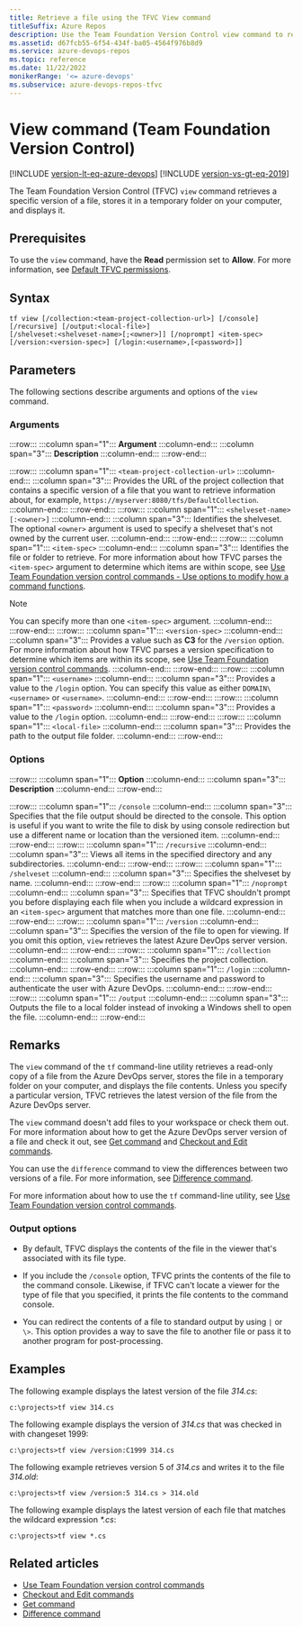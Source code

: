 ```yaml
---
title: Retrieve a file using the TFVC View command
titleSuffix: Azure Repos
description: Use the Team Foundation Version Control view command to retrieve a specific version of a file, store it in a temporary folder on your computer, and display it.
ms.assetid: d67fcb55-6f54-434f-ba05-4564f976b8d9
ms.service: azure-devops-repos
ms.topic: reference
ms.date: 11/22/2022
monikerRange: '<= azure-devops'
ms.subservice: azure-devops-repos-tfvc
---
```




# View command (Team Foundation Version Control)

[!INCLUDE [version-lt-eq-azure-devops](../../includes/version-lt-eq-azure-devops.md)]
[!INCLUDE [version-vs-gt-eq-2019](../../includes/version-vs-gt-eq-2019.md)]

The Team Foundation Version Control (TFVC) `view` command retrieves a specific version of a file, stores it in a temporary folder on your computer, and displays it.

## Prerequisites

To use the `view` command, have the **Read** permission set to **Allow**. For more information, see [Default TFVC permissions](../../organizations/security/default-tfvc-permissions.md).

## Syntax

```
tf view [/collection:<team-project-collection-url>] [/console] [/recursive] [/output:<local-file>]
[/shelveset:<shelveset-name>[;<owner>]] [/noprompt] <item-spec> 
[/version:<version-spec>] [/login:<username>,[<password>]]
```

## Parameters

The following sections describe arguments and options of the `view` command.

### Arguments

:::row:::
   :::column span="1":::
   **Argument**
   :::column-end:::
   :::column span="3":::
   **Description**
   :::column-end:::
:::row-end:::

:::row:::
   :::column span="1":::
   `<team-project-collection-url>`
   :::column-end:::
   :::column span="3":::
   Provides the URL of the project collection that contains a specific version of a file that you want to retrieve information about, for example, `https://myserver:8080/tfs/DefaultCollection`.
   :::column-end:::
:::row-end:::
:::row:::
   :::column span="1":::
   `<shelveset-name> [:<owner>]`
   :::column-end:::
   :::column span="3":::
   Identifies the shelveset. The optional `<owner>` argument is used to specify a shelveset that's not owned by the current user.
   :::column-end:::
:::row-end:::
:::row:::
   :::column span="1":::
   `<item-spec>`
   :::column-end:::
   :::column span="3":::
   Identifies the file or folder to retrieve. For more information about how TFVC parses the `<item-spec>` argument to determine which items are within scope, see [Use Team Foundation version control commands - Use options to modify how a command functions](use-team-foundation-version-control-commands.md#use-options-to-modify-how-a-command-functions).

   > [!Note]  
   > You can specify more than one `<item-spec>` argument. 
   :::column-end:::
:::row-end:::
:::row:::
   :::column span="1":::
   `<version-spec>`
   :::column-end:::
   :::column span="3":::
   Provides a value such as **C3** for the `/version` option. For more information about how TFVC parses a version specification to determine which items are within its scope, see [Use Team Foundation version control commands](use-team-foundation-version-control-commands.md).
   :::column-end:::
:::row-end:::
:::row:::
   :::column span="1":::
   `<username>`
   :::column-end:::
   :::column span="3":::
   Provides a value to the `/login` option. You can specify this value as either `DOMAIN\<username>` or `<username>`.
   :::column-end:::
:::row-end:::
:::row:::
   :::column span="1":::
   `<password>`
   :::column-end:::
   :::column span="3":::
   Provides a value to the `/login` option.
   :::column-end:::
:::row-end:::
:::row:::
   :::column span="1":::
   `<local-file>`
   :::column-end:::
   :::column span="3":::
   Provides the path to the output file folder.
   :::column-end:::
:::row-end:::

### Options

:::row:::
   :::column span="1":::
   **Option**
   :::column-end:::
   :::column span="3":::
   **Description**
   :::column-end:::
:::row-end:::

:::row:::
   :::column span="1":::
   `/console`
   :::column-end:::
   :::column span="3":::
   Specifies that the file output should be directed to the console. This option is useful if you want to write the file to disk by using console redirection but use a different name or location than the versioned item.
   :::column-end:::
:::row-end:::
:::row:::
   :::column span="1":::
   `/recursive`
   :::column-end:::
   :::column span="3":::
   Views all items in the specified directory and any subdirectories.
   :::column-end:::
:::row-end:::
:::row:::
   :::column span="1":::
   `/shelveset`
   :::column-end:::
   :::column span="3":::
   Specifies the shelveset by name.
   :::column-end:::
:::row-end:::
:::row:::
   :::column span="1":::
   `/noprompt`
   :::column-end:::
   :::column span="3":::
   Specifies that TFVC shouldn't prompt you before displaying each file when you include a wildcard expression in an `<item-spec>` argument that matches more than one file.
   :::column-end:::
:::row-end:::
:::row:::
   :::column span="1":::
   `/version`
   :::column-end:::
   :::column span="3":::
   Specifies the version of the file to open for viewing. If you omit this option, `view` retrieves the latest Azure DevOps server version.
   :::column-end:::
:::row-end:::
:::row:::
   :::column span="1":::
   `/collection`
   :::column-end:::
   :::column span="3":::
   Specifies the project collection.
   :::column-end:::
:::row-end:::
:::row:::
   :::column span="1":::
   `/login`
   :::column-end:::
   :::column span="3":::
   Specifies the username and password to authenticate the user with Azure DevOps.
   :::column-end:::
:::row-end:::
:::row:::
   :::column span="1":::
   `/output`
   :::column-end:::
   :::column span="3":::
   Outputs the file to a local folder instead of invoking a Windows shell to open the file.
   :::column-end:::
:::row-end:::

## Remarks
The `view` command of the `tf` command-line utility retrieves a read-only copy of a file from the Azure DevOps server, stores the file in a temporary folder on your computer, and displays the file contents. Unless you specify a particular version, TFVC retrieves the latest version of the file from the Azure DevOps server.

The `view` command doesn't add files to your workspace or check them out. For more information about how to get the Azure DevOps server version of a file and check it out, see [Get command](get-command.md) and [Checkout and Edit commands](checkout-or-edit-command.md).

You can use the `difference` command to view the differences between two versions of a file. For more information, see [Difference command](difference-command.md).

For more information about how to use the `tf` command-line utility, see [Use Team Foundation version control commands](use-team-foundation-version-control-commands.md).

### Output options

- By default, TFVC displays the contents of the file in the viewer that's associated with its file type.

- If you include the `/console` option, TFVC prints the contents of the file to the command console. Likewise, if TFVC can't locate a viewer for the type of file that you specified, it prints the file contents to the command console.

- You can redirect the contents of a file to standard output by using `|` or `\>`. This option provides a way to save the file to another file or pass it to another program for post-processing.

## Examples

The following example displays the latest version of the file *314.cs*:

```
c:\projects>tf view 314.cs
```

The following example displays the version of *314.cs* that was checked in with changeset 1999:

```
c:\projects>tf view /version:C1999 314.cs
```

The following example retrieves version 5 of *314.cs* and writes it to the file *314.old*:

```
c:\projects>tf view /version:5 314.cs > 314.old
```

The following example displays the latest version of each file that matches the wildcard expression *\*.cs*:

```
c:\projects>tf view *.cs
```

## Related articles

- [Use Team Foundation version control commands](use-team-foundation-version-control-commands.md)
- [Checkout and Edit commands](checkout-or-edit-command.md)
- [Get command](get-command.md)
- [Difference command](difference-command.md)

